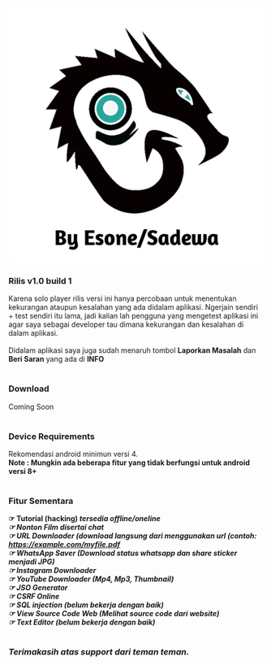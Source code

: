 <p> <a href="#"><img title="Cyber Unganidzo by Esone" src="https://github.com/RepSadewa/Cyber_Unganidzo/blob/main/Logo2.png?raw=true"> </a> </p>

### Rilis v1.0 build 1
Karena solo player rilis versi ini hanya percobaan untuk menentukan kekurangan ataupun kesalahan yang ada didalam aplikasi. Ngerjain sendiri + test sendiri itu lama, jadi kalian lah pengguna yang mengetest aplikasi ini agar saya sebagai developer tau dimana kekurangan dan kesalahan di dalam aplikasi.<br><br>
Didalam aplikasi saya juga sudah menaruh tombol <b>Laporkan Masalah</b> dan <b>Beri Saran</b> yang ada di <b>INFO</b><br><br>


### Download
Coming Soon<br><br>


### Device Requirements
Rekomendasi android minimun versi 4.
<br>
<b>Note :<b> Mungkin ada beberapa fitur yang tidak berfungsi untuk android versi 8+
<br><br>

  
### Fitur Sementara
☞ Tutorial (hacking) <i>tersedia offline/oneline<i><br>
☞ Nonton Film <i>disertai chat<i><br>
☞ URL Downloader (download langsung dari menggunakan url (contoh: https://example.com/myfile.pdf<br>
☞ WhatsApp Saver (Download status whatsapp dan share sticker menjadi JPG)<br>
☞ Instagram Downloader<br>
☞ YouTube Downloader (Mp4, Mp3, Thumbnail)<br>
☞ JSO Generator<br>
☞ CSRF Online<br>
☞ SQL injection (belum bekerja dengan baik)<br>
☞ View Source Code Web (Melihat source code dari website)<br>
☞ Text Editor (belum bekerja dengan baik)<br><br>

  
### Terimakasih atas support dari teman teman.
